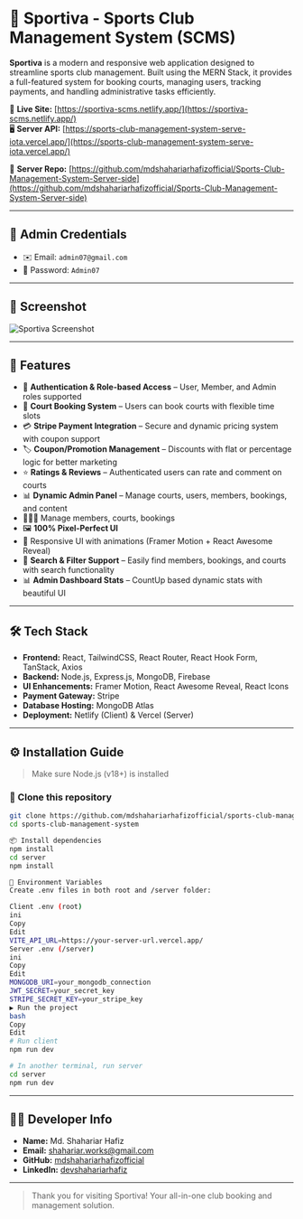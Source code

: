 # 🏀 Sportiva - Sports Club Management System (SCMS)

**Sportiva** is a modern and responsive web application designed to streamline sports club management. Built using the MERN Stack, it provides a full-featured system for booking courts, managing users, tracking payments, and handling administrative tasks efficiently.

🔗 **Live Site:** [https://sportiva-scms.netlify.app/](https://sportiva-scms.netlify.app/)  
🖥 **Server API:** [https://sports-club-management-system-serve-iota.vercel.app/](https://sports-club-management-system-serve-iota.vercel.app/)

🔧 **Server Repo:** [https://github.com/mdshahariarhafizofficial/Sports-Club-Management-System-Server-side](https://github.com/mdshahariarhafizofficial/Sports-Club-Management-System-Server-side)

---

## 👤 Admin Credentials

- ✉️ Email: `admin07@gmail.com`  
- 🔐 Password: `Admin07`

---

## 📸 Screenshot

![Sportiva Screenshot](https://i.postimg.cc/ydTC1J1d/localhost-5173-2.png)

---

## 🚀 Features

- 🔐 **Authentication & Role-based Access** – User, Member, and Admin roles supported
- 🎾 **Court Booking System** – Users can book courts with flexible time slots
- 💳 **Stripe Payment Integration** – Secure and dynamic pricing system with coupon support
- 🏷️ **Coupon/Promotion Management** – Discounts with flat or percentage logic for better marketing
- ⭐ **Ratings & Reviews** – Authenticated users can rate and comment on courts
- 📊 **Dynamic Admin Panel** – Manage courts, users, members, bookings, and content
- 🧑‍🤝‍🧑 Manage members, courts, bookings
- 🖼️ **100% Pixel-Perfect UI**
- 🌈 Responsive UI with animations (Framer Motion + React Awesome Reveal)
- 🔎 **Search & Filter Support** – Easily find members, bookings, and courts with search functionality
- 📊 **Admin Dashboard Stats** – CountUp based dynamic stats with beautiful UI

---

## 🛠️ Tech Stack

- **Frontend:** React, TailwindCSS, React Router, React Hook Form, TanStack, Axios  
- **Backend:** Node.js, Express.js, MongoDB, Firebase  
- **UI Enhancements:** Framer Motion, React Awesome Reveal, React Icons  
- **Payment Gateway:** Stripe  
- **Database Hosting:** MongoDB Atlas  
- **Deployment:** Netlify (Client) & Vercel (Server)

---

## ⚙️ Installation Guide

> Make sure Node.js (v18+) is installed

### 🔽 Clone this repository

```bash
git clone https://github.com/mdshahariarhafizofficial/sports-club-management-system.git
cd sports-club-management-system

📦 Install dependencies
npm install
cd server
npm install

🧪 Environment Variables
Create .env files in both root and /server folder:

Client .env (root)
ini
Copy
Edit
VITE_API_URL=https://your-server-url.vercel.app/
Server .env (/server)
ini
Copy
Edit
MONGODB_URI=your_mongodb_connection
JWT_SECRET=your_secret_key
STRIPE_SECRET_KEY=your_stripe_key
▶️ Run the project
bash
Copy
Edit
# Run client
npm run dev

# In another terminal, run server
cd server
npm run dev

```
---

## 👨‍💻 Developer Info

- **Name:** Md. Shahariar Hafiz  
- **Email:** shahariar.works@gmail.com  
- **GitHub:** [mdshahariarhafizofficial](https://github.com/mdshahariarhafizofficial)  
- **LinkedIn:** [devshahariarhafiz](https://www.linkedin.com/in/devshahariarhafiz)


---

> Thank you for visiting Sportiva! Your all-in-one club booking and management solution.

